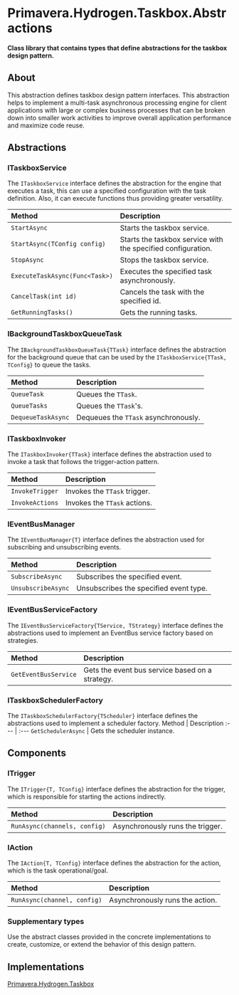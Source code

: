 # Primavera.Hydrogen.Taskbox.Abstractions

**Class library that contains types that define abstractions for the taskbox design pattern.**

## About

This abstraction defines taskbox design pattern interfaces. This abstraction helps to implement a multi-task asynchronous processing engine for client applications with large or complex business processes that can be broken down into smaller work activities to improve overall application performance and maximize code reuse.

## Abstractions

### ITaskboxService

The `ITaskboxService` interface defines the abstraction for the engine that executes a task, this can use a specified configuration with the task definition. Also, it can execute functions thus providing greater versatility.  

Method | Description
:--- | :---
`StartAsync` | Starts the taskbox service.
`StartAsync(TConfig config)` | Starts the taskbox service with the specified configuration.
`StopAsync` | Stops the taskbox service.
`ExecuteTaskAsync(Func<Task>)` |  Executes the specified task asynchronously.
`CancelTask(int id)` | Cancels the task with the specified id.
`GetRunningTasks()` | Gets the running tasks.

### IBackgroundTaskboxQueueTask

The `IBackgroundTaskboxQueueTask{TTask}` interface defines the abstraction for the background queue that can be used by the `ITaskboxService{TTask, TConfig}` to queue the tasks.

Method | Description
:--- | :---
`QueueTask` | Queues the `TTask`.
`QueueTasks` |  Queues the `TTask`'s.
`DequeueTaskAsync` | Dequeues the `TTask` asynchronously.

### ITaskboxInvoker

The `ITaskboxInvoker{TTask}` interface defines the abstraction used to invoke a task that follows the trigger-action pattern.

Method | Description
:--- | :---
`InvokeTrigger` | Invokes the `TTask` trigger.
`InvokeActions` |  Invokes the `TTask` actions.

### IEventBusManager

The `IEventBusManager{T}` interface defines the abstraction used for subscribing and unsubscribing events.

Method | Description
:--- | :---
`SubscribeAsync` | Subscribes the specified event.
`UnsubscribeAsync` |  Unsubscribes the specified event type.

### IEventBusServiceFactory

The `IEventBusServiceFactory{TService, TStrategy}` interface defines the abstractions used to implement an EventBus service factory based on strategies.

Method | Description
:--- | :---
`GetEventBusService` | Gets the event bus service based on a strategy.

### ITaskboxSchedulerFactory

The `ITaskboxSchedulerFactory{TScheduler}` interface defines the abstractions used to implement a scheduler factory.
Method | Description
:--- | :---
`GetSchedulerAsync` | Gets the scheduler instance.

## Components

### ITrigger

The `ITrigger{T, TConfig}` interface defines the abstraction for the trigger, which is responsible for starting the actions indirectly.

Method | Description
:--- | :---
`RunAsync(channels, config)` | Asynchronously runs the trigger.

### IAction

The `IAction{T, TConfig}` interface defines the abstraction for the action, which is the task operational/goal.

Method | Description
:--- | :---
`RunAsync(channel, config)` | Asynchronously runs the action.

### Supplementary types

Use the abstract classes provided in the concrete implementations to create, customize, or extend the behavior of this design pattern.

## Implementations

[Primavera.Hydrogen.Taskbox](./Taskbox.md)
